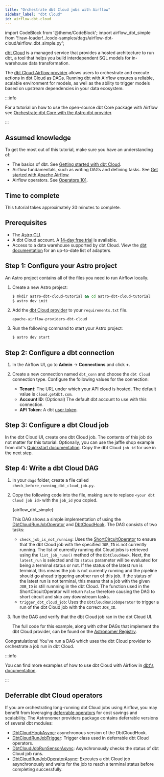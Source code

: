 ```yaml
---
title: "Orchestrate dbt Cloud jobs with Airflow"
sidebar_label: "dbt Cloud"
id: airflow-dbt-cloud
---
```


<head>
  <meta name="description" content="Learn how to use the dbt Cloud Provider to orchestrate dbt Cloud jobs with Airflow." />
  <meta name="og:description" content="Learn how to use the dbt Cloud Provider to orchestrate dbt Cloud jobs with Airflow." />
</head>

import CodeBlock from '@theme/CodeBlock';
import airflow_dbt_simple from '!!raw-loader!../code-samples/dags/airflow-dbt-cloud/airflow_dbt_simple.py';

[dbt Cloud](https://getdbt.com/) is a managed service that provides a hosted architecture to run dbt, a tool that helps you build interdependent SQL models for in-warehouse data transformation.

The [dbt Cloud Airflow provider](https://registry.astronomer.io/providers/dbt-cloud) allows users to orchestrate and execute actions in dbt Cloud as DAGs. Running dbt with Airflow ensures a reliable, scalable environment for models, as well as the ability to trigger models based on upstream dependencies in your data ecosystem.

:::info

For a tutorial on how to use the open-source dbt Core package with Airflow see [Orchestrate dbt Core with the Astro dbt provider](airflow-dbt.md).

:::

## Assumed knowledge

To get the most out of this tutorial, make sure you have an understanding of:

- The basics of dbt. See [Getting started with dbt Cloud](https://docs.getdbt.com/guides/getting-started).
- Airflow fundamentals, such as writing DAGs and defining tasks. See [Get started with Apache Airflow](get-started-with-airflow.md).
- Airflow operators. See [Operators 101](what-is-an-operator.md).

## Time to complete

This tutorial takes approximately 30 minutes to complete.

## Prerequisites

- The [Astro CLI](https://docs.astronomer.io/astro/cli).
- A dbt Cloud account. A [14-day free trial](https://www.getdbt.com/signup/) is available.
- Access to a data warehouse supported by dbt Cloud. View the [dbt documentation](https://docs.getdbt.com/docs/supported-data-platforms) for an up-to-date list of adapters.

## Step 1: Configure your Astro project

An Astro project contains all of the files you need to run Airflow locally.

1. Create a new Astro project:

    ```sh
    $ mkdir astro-dbt-cloud-tutorial && cd astro-dbt-cloud-tutorial
    $ astro dev init
    ```

2. Add the [dbt Cloud provider](https://registry.astronomer.io/providers/dbt-cloud) to your `requirements.txt` file.

    ```text
    apache-airflow-providers-dbt-cloud
    ```

3. Run the following command to start your Astro project:

    ```sh
    $ astro dev start
    ```

## Step 2: Configure a dbt connection

1. In the Airflow UI, go to **Admin** -> **Connections** and click **+**. 

2. Create a new connection named `dbt_conn` and choose the `dbt Cloud` connection type. Configure the following values for the connection:

    - **Tenant**: The URL under which your API cloud is hosted. The default value is `cloud.getdbt.com`.
    - **Account ID**: (Optional) The default dbt account to use with this connection.
    - **API Token**: A dbt [user token](https://docs.getdbt.com/docs/dbt-cloud-apis/user-tokens).

## Step 3: Configure a dbt Cloud job

In the dbt Cloud UI, create one dbt Cloud job. The contents of this job do not matter for this tutorial. Optionally, you can use the jaffle shop example from dbt's [Quickstart documentation](https://docs.getdbt.com/docs/quickstarts/overview). Copy the dbt Cloud `job_id` for use in the next step.

## Step 4: Write a dbt Cloud DAG

1. In your `dags` folder, create a file called `check_before_running_dbt_cloud_job.py`.

2. Copy the following code into the file, making sure to replace `<your dbt Cloud job id>` with the `job_id` you copied.

    <CodeBlock language="python">{airflow_dbt_simple}</CodeBlock>

    This DAG shows a simple implementation of using the [DbtCloudRunJobOperator](https://registry.astronomer.io/providers/dbt-cloud/modules/dbtcloudrunjoboperator) and [DbtCloudHook](https://registry.astronomer.io/providers/dbt-cloud/modules/dbtcloudhook). The DAG consists of two tasks:

    - `check_job_is_not_running`: Uses the [ShortCircuitOperator](https://registry.astronomer.io/providers/apache-airflow/modules/shortcircuitoperator) to ensure that the dbt Cloud job with the specified `JOB_ID` is not currently running. The list of currently running dbt Cloud jobs is retrieved using the `list_job_runs()` method of the `DbtCloudHook`. Next, the `latest_run` is selected and its `status` parameter will be evaluated for being a terminal status or not. If the status of the latest run is terminal, this means the job is not currently running and the pipeline should go ahead triggering another run of this job. If the status of the latest run is not terminal, this means that a job with the given `JOB_ID` is still runnning in the dbt Cloud. The function used in the ShortCircuitOperator will return `False` therefore causing the DAG to short circuit and skip any downstream tasks.
    - `trigger_dbt_cloud_job`: Uses the `DbtCloudRunJobOperator` to trigger a run of the dbt Cloud job with the correct `JOB_ID`.

3. Run the DAG and verify that the dbt Cloud job ran in the dbt Cloud UI.

    The full code for this example, along with other DAGs that implement the dbt Cloud provider, can be found on the [Astronomer Registry](https://registry.astronomer.io/dags/dbt_cloud_operational_check/versions/3.0.0). 


Congratulations! You've run a DAG which uses the dbt Cloud provider to orchestrate a job run in dbt Cloud.

:::info

You can find more examples of how to use dbt Cloud with Airflow in [dbt's documentation](https://docs.getdbt.com/guides/orchestration/airflow-and-dbt-cloud/1-airflow-and-dbt-cloud).

:::

## Deferrable dbt Cloud operators

If you are orchestrating long-running dbt Cloud jobs using Airflow, you may benefit from leveraging [deferrable operators](deferrable-operators.md) for cost savings and scalability. The Astronomer providers package contains deferrable versions of several dbt modules:

- [DbtCloudHookAsync](https://registry.astronomer.io/providers/astronomer-providers/modules/dbtcloudhookasync): asynchronous version of the DbtCloudHook.
- [DbtCloudRunJobTrigger](https://registry.astronomer.io/providers/astronomer-providers/modules/dbtcloudrunjobtrigger): Trigger class used in deferrable dbt Cloud operators.
- [DbtCloudJobRunSensorAsync](https://registry.astronomer.io/providers/astronomer-providers/modules/dbtcloudjobrunsensorasync): Asynchronously checks the status of dbt Cloud job runs.
- [DbtCloudRunJobOperatorAsync](https://registry.astronomer.io/providers/astronomer-providers/modules/dbtcloudrunjoboperatorasync): Executes a dbt Cloud job asynchronously and waits for the job to reach a terminal status before completing successfully.
